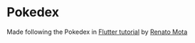 # Pokedex

Made following the Pokedex in [Flutter tutorial](https://www.youtube.com/watch?v=qxyiXDST6_g&list=PLHAtJbrQ17AWaIWRiBl75ON3XEznUfX-a) by [Renato Mota](https://github.com/RenatoLucasMota) 
